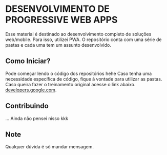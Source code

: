# DESENVOLVIMENTO DE PROGRESSIVE WEB APPS

Esse material é destinado ao desenvolvimento completo de soluções web/mobile. 
Para isso, utilizei PWA.
O repositório conta com uma série de pastas e cada uma tem um assunto desenvolvido.

## Como Iniciar?

Pode começar lendo o código dos repositórios hehe
Caso tenha uma necessidade específica de código, fique à vontade para utilizar as pastas.
Caso queira fazer o treinamento original acesse o link abaixo.
[developers.google.com](https://developers.google.com/web/ilt/pwa/). 

## Contribuindo

... Ainda não pensei nisso kkk

## Note

Qualquer dúvida é só mandar mensagem.